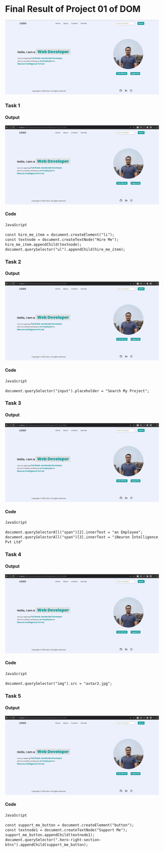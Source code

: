 # Final Result of Project 01 of DOM
![final_result](./Result_Images/final_result_01_dom.png)

### **Task 1** 
#### Output
![hire_me_list_item_added](./Result_Images/hire_me_item.gif)

#### Code
```
JavaScript

const hire_me_item = document.createElement("li");
const textnode = document.createTextNode("Hire Me");
hire_me_item.appendChild(textnode);
document.querySelector("ul").appendChild(hire_me_item);
```

### **Task 2**
#### Output
![search_placeholder_updated](./Result_Images/search_placeholder_updated.gif)

#### Code
```
JavaScript

document.querySelector("input").placeholder = "Search My Project";
```

### **Task 3**
#### Output
![paragraph_text_updated](./Result_Images/para_text-updated.gif)

#### Code
```
JavaScript

document.querySelectorAll("span")[2].innerText = "an Employee";
document.querySelectorAll("span")[3].innerText = "iNeuron Intelligence Pvt Ltd"
```

### **Task 4**
#### Output
![image_updated](./Result_Images/image_updated.gif)

#### Code
```
JavaScript

document.querySelector("img").src = "avtar2.jpg";
```

### **Task 5**
#### Output
![support_button_added](./Result_Images/support_button_added.gif)

#### Code
```
JavaScript

const support_me_button = document.createElement("button");
const textnode1 = document.createTextNode("Support Me");
support_me_button.appendChild(textnode1);
document.querySelector(".hero-right-section-btns").appendChild(support_me_button);
```